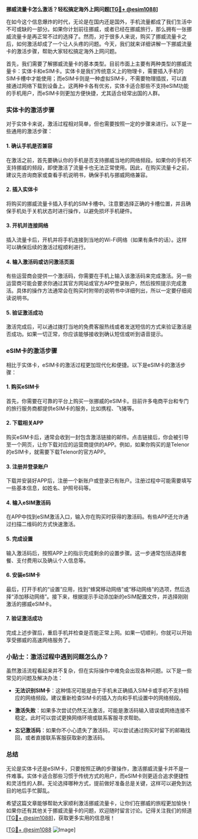 **挪威流量卡怎么激活？轻松搞定海外上网问题[[TG💪+ @esim1088](https://t.me/s/esim1088)]**

在如今这个信息爆炸的时代，无论是在国内还是国外，手机流量都成了我们生活中不可或缺的一部分。如果你计划前往挪威，或者已经在挪威旅行，那么拥有一张挪威流量卡是再正常不过的选择了。然而，对于很多人来说，购买了挪威流量卡之后，如何激活却成了一个让人头疼的问题。今天，我们就来详细讲解一下挪威流量卡的激活步骤，帮助大家轻松搞定海外上网问题。

首先，我们需要了解挪威流量卡的基本类型。目前市面上主要有两种类型的挪威流量卡：实体卡和eSIM卡。实体卡是我们传统意义上的物理卡，需要插入手机的SIM卡槽中才能使用；而eSIM卡则是一种虚拟SIM卡，不需要物理插拔，可以直接通过网络下载到设备上。这两种卡各有优劣，实体卡适合那些不支持eSIM功能的手机用户，而eSIM卡则更加方便快捷，尤其适合经常出国的人群。

### 实体卡的激活步骤

对于实体卡来说，激活过程相对简单，但也需要按照一定的步骤来进行。以下是一些通用的激活步骤：

#### 1. 确认手机是否兼容
在激活之前，首先要确认你的手机是否支持挪威当地的网络频段。如果你的手机不支持挪威的频段，即使激活了流量卡也无法正常使用。因此，在购买流量卡之前，建议先咨询商家或查看手机说明书，确保手机与挪威网络兼容。

#### 2. 插入实体卡
将购买的挪威流量卡插入手机的SIM卡槽中。注意要选择正确的卡槽位置，并且确保手机处于关机状态时进行操作，以避免损坏手机硬件。

#### 3. 开机并连接网络
插入流量卡后，开机并将手机连接到当地的Wi-Fi网络（如果有条件的话）。这样可以确保后续的激活过程顺利进行。

#### 4. 输入激活码或访问激活页面
有些运营商会提供一个激活码，你需要在手机上输入该激活码来完成激活。另一些运营商可能会要求你通过其官方网站或官方APP登录账户，然后按照提示完成激活。具体的操作方法通常会在购买时附带的说明书中详细列出，所以一定要仔细阅读说明书。

#### 5. 验证激活成功
激活完成后，可以通过拨打当地的免费客服热线或者发送短信的方式来验证激活是否成功。如果一切正常，你应该能够接收到确认短信或听到语音提示。

### eSIM卡的激活步骤

相比于实体卡，eSIM卡的激活过程更加现代化和便捷。以下是eSIM卡的激活步骤：

#### 1. 购买eSIM卡
首先，你需要在可靠的平台上购买一张挪威的eSIM卡。目前许多电商平台和专门的旅行服务商都提供eSIM卡的服务，比如携程、飞猪等。

#### 2. 下载相关APP
购买eSIM卡后，通常会收到一封包含激活链接的邮件。点击链接后，你会被引导至一个网页，让你下载对应的运营商提供的APP。例如，如果你购买的是Telenor的eSIM卡，就需要下载Telenor的官方APP。

#### 3. 注册并登录账户
下载并安装好APP后，注册一个新账户或登录已有账户。注册过程中可能需要填写一些基本信息，如姓名、护照号码等。

#### 4. 输入eSIM激活码
在APP中找到eSIM激活入口，输入你在购买时获得的激活码。有些APP还允许通过扫描二维码的方式快速激活。

#### 5. 完成设置
输入激活码后，按照APP上的指示完成剩余的设置步骤。这一步通常包括选择套餐、支付费用以及确认个人信息等。

#### 6. 安装eSIM卡
最后，打开手机的“设置”应用，找到“蜂窝移动网络”或“移动网络”的选项，然后选择“添加移动网络”。接下来，根据提示手动添加新的eSIM配置文件，并选择刚刚激活的挪威eSIM卡。

#### 7. 验证激活成功
完成上述步骤后，重启手机并检查是否能正常上网。如果一切顺利，你就可以开始享受挪威的高速网络服务了。

### 小贴士：激活过程中遇到问题怎么办？

虽然激活流程看起来并不复杂，但在实际操作中难免会出现各种问题。以下是一些常见的问题及解决办法：

- **无法识别SIM卡**：这种情况可能是由于手机未正确插入SIM卡或手机不支持相应的网络频段。建议重新检查SIM卡的插入方向和手机设置中的网络频段。
  
- **激活失败**：如果多次尝试仍然无法激活，可能是激活码输入错误或网络连接不稳定。此时可以尝试更换网络环境或联系客服寻求帮助。

- **忘记激活码**：如果你不小心遗失了激活码，可以尝试通过购买时留下的邮箱找回，或者直接联系客服获取新的激活码。

### 总结

无论是实体卡还是eSIM卡，只要按照正确的步骤操作，激活挪威流量卡并不是一件难事。实体卡适合那些习惯于传统方式的用户，而eSIM卡则更适合追求便捷性和灵活性的人群。无论选择哪种方式，提前做好准备总是关键，这样可以避免到达目的地后手忙脚乱。

希望这篇文章能够帮助大家顺利激活挪威流量卡，让你们在挪威的旅程更加愉快！如果你还有其他关于挪威流量卡的问题，欢迎随时留言讨论。记得关注我们的频道[[TG💪+ @esim1088](https://t.me/s/esim1088)]，获取更多实用的信息哦！

[[TG💪+ @esim1088](https://t.me/s/esim1088) ![Image](https://i.postimg.cc/4NQfJmqS/Snipaste-2025-05-13-00-14-12.png)]